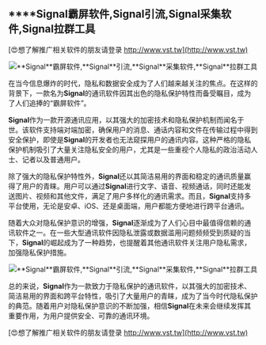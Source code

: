 ## ****Signal**霸屏软件,**Signal**引流,**Signal**采集软件,**Signal**拉群工具**

[😍想了解推广相关软件的朋友请登录 http://www.vst.tw](http://www.vst.tw)

 <center><img src="https://vst.tw/MP4/tuiguang/png/3.png" alt="**Signal**霸屏软件,**Signal**引流,**Signal**采集软件,**Signal**拉群工具"></center>

在当今信息爆炸的时代，隐私和数据安全成为了人们越来越关注的焦点。在这样的背景下，一款名为**Signal**的通讯软件因其出色的隐私保护特性而备受瞩目，成为了人们追捧的“霸屏软件”。

**Signal**作为一款开源通讯应用，以其强大的加密技术和隐私保护机制而闻名于世。该软件支持端对端加密，确保用户的消息、通话内容和文件在传输过程中得到安全保护，即使是**Signal**的开发者也无法窥探用户的通讯内容。这种严格的隐私保护机制吸引了大量关注隐私安全的用户，尤其是一些重视个人隐私的政治活动人士、记者以及普通用户。

除了强大的隐私保护特性外，**Signal**还以其简洁易用的界面和稳定的通讯质量赢得了用户的青睐。用户可以通过**Signal**进行文字、语音、视频通话，同时还能发送图片、视频和其他文件，满足了用户多样化的通讯需求。而且，**Signal**支持多平台使用，无论是安卓、iOS、还是桌面端，用户都能方便地进行跨平台通讯。

随着大众对隐私保护意识的增强，**Signal**逐渐成为了人们心目中最值得信赖的通讯软件之一。在一些大型通讯软件因隐私泄露或数据滥用问题频频受到质疑的当下，**Signal**的崛起成为了一种趋势，也提醒着其他通讯软件关注用户隐私需求，加强隐私保护措施。

 <center><img src="https://vst.tw/MP4/tuiguang/png/0.png" alt="**Signal**霸屏软件,**Signal**引流,**Signal**采集软件,**Signal**拉群工具"></center>

总的来说，**Signal**作为一款致力于隐私保护的通讯软件，以其强大的加密技术、简洁易用的界面和跨平台特性，吸引了大量用户的青睐，成为了当今时代隐私保护的典范。随着用户对隐私保护意识的不断加强，相信**Signal**在未来会继续发挥其重要作用，为用户提供安全、可靠的通讯环境。

[😍想了解推广相关软件的朋友请登录 http://www.vst.tw](http://www.vst.tw)



